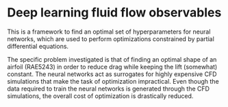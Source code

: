 # Deep learning fluid flow observables

This is a framework to find an optimal set of hyperparameters for neural networks, which are used to perform optimizations constrained by partial differential equations. 

The specific problem investigated is that of finding an optimal shape of an airfoil (RAE5243) in order to reduce drag while keeping the lift (somewhat) constant. The neural networks act as surrogates for highly expensive CFD simulations that make the task of optimization impractical. Even though the data required to train the neural networks is generated through the CFD simulations, the overall cost of optimization is drastically reduced.
